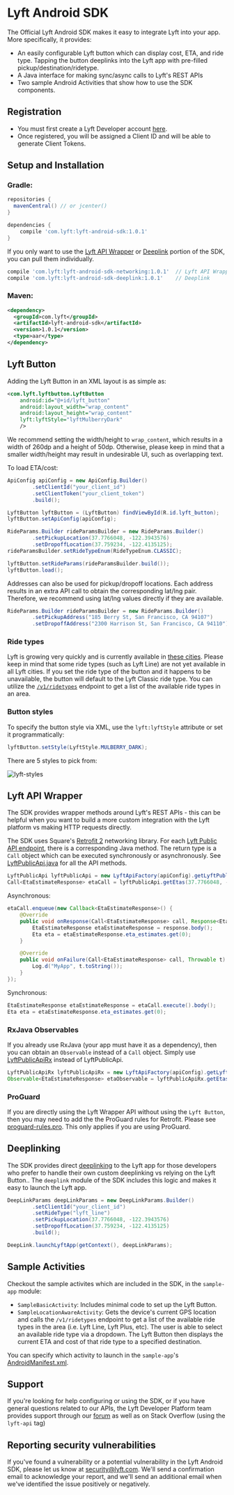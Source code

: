 # Lyft Android SDK

The Official Lyft Android SDK makes it easy to integrate Lyft into your app. More specifically, it provides:
- An easily configurable Lyft button which can display cost, ETA, and ride type. Tapping the button deeplinks into the Lyft app with pre-filled pickup/destination/ridetype.
- A Java interface for making sync/async calls to Lyft's REST APIs
- Two sample Android Activities that show how to use the SDK components.

## Registration
- You must first create a Lyft Developer account [here](https://www.lyft.com/developers).
- Once registered, you will be assigned a Client ID and will be able to generate Client Tokens.

## Setup and Installation

### Gradle:

```gradle
repositories {
  mavenCentral() // or jcenter()
}

dependencies {
    compile 'com.lyft:lyft-android-sdk:1.0.1'
}
```

If you only want to use the [Lyft API Wrapper](https://github.com/lyft/lyft-android-sdk#lyft-api-wrapper) or [Deeplink](https://github.com/lyft/lyft-android-sdk#deeplinking) portion of the SDK, you can pull them individually.
```gradle
compile 'com.lyft:lyft-android-sdk-networking:1.0.1'  // Lyft API Wrapper
compile 'com.lyft:lyft-android-sdk-deeplink:1.0.1'    // Deeplink
```

### Maven:
```xml
<dependency>
  <groupId>com.lyft</groupId>
  <artifactId>lyft-android-sdk</artifactId>
  <version>1.0.1</version>
  <type>aar</type>
</dependency>
```

## Lyft Button

Adding the Lyft Button in an XML layout is as simple as:
```xml
<com.lyft.lyftbutton.LyftButton
    android:id="@+id/lyft_button"
    android:layout_width="wrap_content"
    android:layout_height="wrap_content"
    lyft:lyftStyle="lyftMulberryDark"
    />
```
We recommend setting the width/height to `wrap_content`, which results in a width of 260dp and a height of 50dp.
Otherwise, please keep in mind that a smaller width/height may result in undesirable UI, such as overlapping text.

To load ETA/cost:
```java
ApiConfig apiConfig = new ApiConfig.Builder()
        .setClientId("your_client_id")
        .setClientToken("your_client_token")
        .build();

LyftButton lyftButton = (LyftButton) findViewById(R.id.lyft_button);
lyftButton.setApiConfig(apiConfig);

RideParams.Builder rideParamsBuilder = new RideParams.Builder()
        .setPickupLocation(37.7766048, -122.3943576)
        .setDropoffLocation(37.759234, -122.4135125);
rideParamsBuilder.setRideTypeEnum(RideTypeEnum.CLASSIC);

lyftButton.setRideParams(rideParamsBuilder.build());
lyftButton.load();
```

Addresses can also be used for pickup/dropoff locations. Each address results in an extra API call to obtain the corresponding lat/lng pair. Therefore, we recommend using lat/lng values directly if they are available. 
```java
RideParams.Builder rideParamsBuilder = new RideParams.Builder()
        .setPickupAddress("185 Berry St, San Francisco, CA 94107")
        .setDropoffAddress("2300 Harrison St, San Francisco, CA 94110");
```

### Ride types
Lyft is growing very quickly and is currently available in [these cities](https://www.lyft.com/cities). Please keep in mind that some ride types (such as Lyft Line) are not yet available in all Lyft cities. If you set the ride type of the button  and it happens to be unavailable, the button will default to the Lyft Classic ride type. You can utilize the [`/v1/ridetypes`](https://developer.lyft.com/docs/availability-ride-types) endpoint to get a list of the available ride types in an area.

### Button styles
To specify the button style via XML, use the `lyft:lyftStyle` attribute or set it programmatically:
```java
lyftButton.setStyle(LyftStyle.MULBERRY_DARK);
```

There are 5 styles to pick from:

![lyft-styles](https://cloud.githubusercontent.com/assets/13209348/17683300/88f86446-6306-11e6-81e6-bc42fc77650e.png)

## Lyft API Wrapper
The SDK provides wrapper methods around Lyft's REST APIs - this can be helpful when you want to build a more custom integration with the Lyft platform vs making HTTP requests directly.

The SDK uses Square's [Retrofit 2](http://square.github.io/retrofit/) networking library. For each [Lyft Public API endpoint](http://petstore.swagger.io/?url=https://api.lyft.com/v1/spec#!/Public/), there is a corresponding Java method. The return type is a `Call` object which can be executed synchronously or asynchronously. See [LyftPublicApi.java](https://github.com/lyft/lyft-android-sdk/blob/master/networking/src/main/java/com/lyft/networking/apis/LyftPublicApi.java) for all the API methods.

```java
LyftPublicApi lyftPublicApi = new LyftApiFactory(apiConfig).getLyftPublicApi();
Call<EtaEstimateResponse> etaCall = lyftPublicApi.getEtas(37.7766048, -122.3943576, "lyft");
```
Asynchronous:
```java
etaCall.enqueue(new Callback<EtaEstimateResponse>() {
    @Override
    public void onResponse(Call<EtaEstimateResponse> call, Response<EtaEstimateResponse> response) {
        EtaEstimateResponse etaEstimateResponse = response.body();
        Eta eta = etaEstimateResponse.eta_estimates.get(0);
    }

    @Override
    public void onFailure(Call<EtaEstimateResponse> call, Throwable t) {
        Log.d("MyApp", t.toString());
    }
});
```

Synchronous:
```java
EtaEstimateResponse etaEstimateResponse = etaCall.execute().body();
Eta eta = etaEstimateResponse.eta_estimates.get(0);
```

### RxJava Observables
If you already use RxJava (your app must have it as a dependency), then you can obtain an `Observable` instead of a `Call` object. Simply use [LyftPublicApiRx](https://github.com/lyft/lyft-android-sdk/blob/master/networking/src/main/java/com/lyft/networking/apis/LyftPublicApiRx.java) instead of LyftPublicApi.

```java
LyftPublicApiRx lyftPublicApiRx = new LyftApiFactory(apiConfig).getLyftPublicApiRx();
Observable<EtaEstimateResponse> etaObservable = lyftPublicApiRx.getEtas(37.7766048, -122.3943576, "lyft");
```

### ProGuard
If you are directly using the Lyft Wrapper API without using the `Lyft Button`, then you may need to add the the ProGuard rules for Retrofit. Please see [proguard-rules.pro](https://github.com/lyft/lyft-android-sdk/blob/master/lyft-button/proguard-rules.pro). This only applies if you are using ProGuard.

## Deeplinking
The SDK provides direct [deeplinking](https://developer.lyft.com/docs/deeplinking) to the Lyft app for those developers who prefer to handle their own custom deeplinking vs relying on the Lyft Button.. The `deeplink` module of the SDK includes this logic and makes it easy to launch the Lyft app.
```java
DeepLinkParams deepLinkParams = new DeepLinkParams.Builder()
        .setClientId("your_client_id")
        .setRideType("lyft_line")
        .setPickupLocation(37.7766048, -122.3943576)
        .setDropoffLocation(37.759234, -122.4135125)
        .build();

DeepLink.launchLyftApp(getContext(), deepLinkParams);
```

## Sample Activities
Checkout the sample activites which are included in the SDK, in the `sample-app` module:
  - `SampleBasicActivity`: Includes minimal code to set up the Lyft Button.
  - `SampleLocationAwareActivity`: Gets the device's current GPS location and calls the `/v1/ridetypes` endpoint to get a list of the available ride types in the area (i.e. Lyft Line, Lyft Plus, etc). The user is able to select an available ride type via a dropdown. The Lyft Button then displays the current ETA and cost of that ride type to a specified destination.

You can specify which activity to launch in the `sample-app`'s [AndroidManifest.xml](https://github.com/lyft/lyft-android-sdk/blob/master/sample-app/src/main/AndroidManifest.xml).

## Support

If you're looking for help configuring or using the SDK, or if you have general questions related to our APIs, the Lyft Developer Platform team provides support through our [forum](https://developer.lyft.com/discuss) as well as on Stack Overflow (using the `lyft-api` tag)

## Reporting security vulnerabilities

If you've found a vulnerability or a potential vulnerability in the Lyft Android SDK,
please let us know at security@lyft.com. We'll send a confirmation email to
acknowledge your report, and we'll send an additional email when we've
identified the issue positively or negatively.
